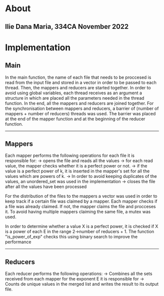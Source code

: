 # About
Ilie Dana Maria, 334CA
November 2022
-------------------------------------------------------------------------------

# Implementation
## Main
In the main function, the name of each file that needs to be proccesed is read
from the input file and stored in a vector in order to be passed to each thread.
Then, the mappers and reducers are started together. In order to avoid using
global variables, each thread receives as an argument a structure in which are
placed all the parameters needed in the thread function.
In the end, all the mappers and reducers are joined together.
For the synchronisation between mappers and reducers, a barrier of 
(number of mappers + number of reducers) threads was used. The barrier was
placed at the end of the mapper function and at the beginning of the reducer
function.

-------------------------------------------------------------------------------

## Mappers
Each mapper performs the following operations for each file it is responsible
for:
    -> opens the file and reads all the values
    -> for each read value, the mapper checks whether it is a perfect power
       or not.
    -> if the value is a perfect power of k, it is inserted in the mapper's set
       for all the values which are powers of k.
    -> In order to avoid keeping duplicates of the values, an unordered_set was
       used in the implementation
    -> closes the file after all the values have been processed

For the distribution of the files to the mappers a vector was used in order
to keep track if a certain file was claimed by a mapper. Each mapper checks if
a file was already claimed. If not, the mapper claims the file and procceses it.
To avoid having multiple mappers claiming the same file, a mutex was used.

In order to determine whether a value X is a perfect power, it is checked if
X is a power of each E in the range 2->number of reducers + 1. The function
"is_power_of_exp" checks this using binary search to improve the performance

-------------------------------------------------------------------------------

## Reducers
Each reducer performs the following operations:
    -> Combines all the sets received from each mapper for the exponent E it is
       responsible for
    -> Counts de unique values in the merged list and writes the result to its
       output file.
